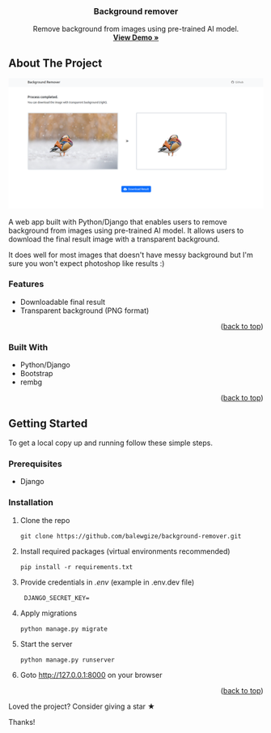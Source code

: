 <a name="readme-top"></a>

<div align="center">
  <h3 align="center">Background remover</h3>

  <p align="center">
    Remove background from images using pre-trained AI model.
    <br />
    <a href="#" target="_blank"><strong>View Demo »</strong></a>
    <br />
  </p>
</div>

<!-- ABOUT THE PROJECT -->
## About The Project

[![Screenshot](static/images/screenshot.png?raw=true "Tomar")](#)

A web app built with Python/Django that enables users to remove background from images using pre-trained AI model. It allows users to download the final result image with a transparent background. 

It does well for most images that doesn't have messy background but I'm sure you won't expect photoshop like results :) 

### Features
- Downloadable final result
- Transparent background (PNG format)

<p align="right">(<a href="#readme-top">back to top</a>)</p>

### Built With
- Python/Django
- Bootstrap
- rembg

<p align="right">(<a href="#readme-top">back to top</a>)</p>


<!-- GETTING STARTED -->
## Getting Started

To get a local copy up and running follow these simple steps.

### Prerequisites

* Django

### Installation

1. Clone the repo
   ```
   git clone https://github.com/balewgize/background-remover.git
   ```
2. Install required packages (virtual environments recommended)
   ```
   pip install -r requirements.txt
   ```
3. Provide credentials in *.env*  (example in .env.dev file)
   ```
    DJANGO_SECRET_KEY=
   ```
4. Apply migrations
    ```
    python manage.py migrate
    ```
5. Start the server
    ```
    python manage.py runserver
    ```
6. Goto http://127.0.0.1:8000 on your browser

<p align="right">(<a href="#readme-top">back to top</a>)</p>

Loved the project? Consider giving a star ★

Thanks!
